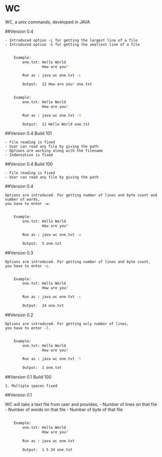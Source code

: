# WC
WC, a unix commands, developed in JAVA

##Version 0.4
	
	- Introduced option -L for getting the largest line of a file
	- Introduced option -S for getting the smallest line of a file


```sh
	
	Example:
		one.txt: Hello World
				 How are you?

		Run as : java wc one.txt -L

		Output:	 12 How are you? one.txt

```

```sh
	
	Example:
		one.txt: Hello World
				 How are you?

		Run as : java wc one.txt -S

		Output:	 11 Hello World one.txt

```

##Version 0.4 Build 101

	- File reading is fixed
	- User can read any file by giving the path
	- Options are working along with the filename
	- Indentation is fixed

##Version 0.4 Build 100

	- File reading is fixed
	- User can read any file by giving the path

##Version 0.4
	
	Options are introduced. For getting number of lines and byte count and number of words,
	you have to enter -w.

```sh
	
	Example:
		one.txt: Hello World
				 How are you?

		Run as : java wc one.txt -w

		Output:	 5 one.txt

```

##Version 0.3
	
	Options are introduced. For getting number of lines and byte count,
	you have to enter -c.

```sh
	
	Example:
		one.txt: Hello World
				 How are you?

		Run as : java wc one.txt -c

		Output:	 24 one.txt

```

##Version 0.2
	
	Options are introduced. For getting only number of lines,
	you have to enter -l.

```sh
	
	Example:
		one.txt: Hello World
				 How are you?

		Run as : java wc one.txt -l

		Output:	 1 one.txt

```

##Version 0.1 Build 100

	1. Multiple spaces fixed

##Version 0.1

WC will take a text file from user and provides,
		- Number of lines on that file
		- Number of words on that file
		- Number of byte of that file

```sh
	
	Example:
		one.txt: Hello World
				 How are you?

		Run as : java wc one.txt

		Output:	 1 5 24 one.txt

```


